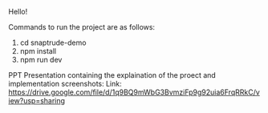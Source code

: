 Hello!

Commands to run the project are as follows:

1) cd snaptrude-demo
2) npm install
3) npm run dev

PPT Presentation containing the explaination of the proect and implementation screenshots:
Link: https://drive.google.com/file/d/1q9BQ9mWbG3BvmziFp9g92uia6FrqRRkC/view?usp=sharing

